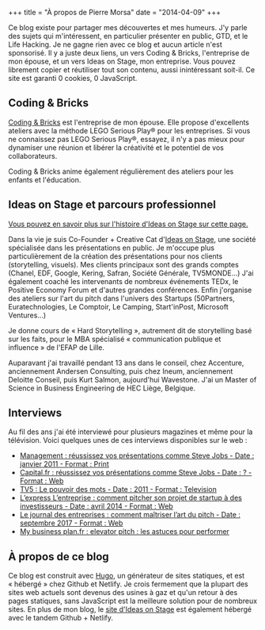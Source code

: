 +++
title = "À propos de Pierre Morsa"
date = "2014-04-09"
+++

Ce blog existe pour partager mes découvertes et mes humeurs. J'y parle des sujets qui m'intéressent, en particulier présenter en public, GTD, et le Life Hacking. Je ne gagne rien avec ce blog et aucun article n'est sponsorisé. Il y a juste deux liens, un vers Coding & Bricks, l'entreprise de mon épouse, et un vers Ideas on Stage, mon entreprise. Vous pouvez librement copier et réutiliser tout son contenu, aussi inintéressant soit-il. Ce site est garanti 0 cookies, 0 JavaScript.

## Coding & Bricks
[Coding & Bricks](https://www.codingandbricks.com) est l'entreprise de mon épouse. Elle propose d'excellents ateliers avec la méthode LEGO Serious Play® pour les entreprises. Si vous ne connaissez pas LEGO Serious Play®, essayez, il n'y a pas mieux pour dynamiser une réunion et libérer la créativité et le potentiel de vos collaborateurs. 

Coding & Bricks anime également régulièrement des ateliers pour les enfants et l'éducation.

## Ideas on Stage et parcours professionnel
[Vous pouvez en savoir plus sur l'histoire d'Ideas on Stage sur cette page.](/ideas-on-stage/)

Dans la vie je suis Co-Founder + Creative Cat d'[Ideas on Stage][1], une société spécialisée dans les présentations en public. Je m'occupe plus particulièrement de la création des présentations pour nos clients (storytelling, visuels). Mes clients principaux sont des grands comptes (Chanel, EDF, Google, Kering, Safran, Société Générale, TV5MONDE...) J'ai également coaché les intervenants de nombreux événements TEDx, le Positive Economy Forum et d'autres grandes conférences. Enfin j'organise des ateliers sur l'art du pitch dans l'univers des Startups (50Partners, Euratechnologies, Le Comptoir, Le Camping, Start'inPost, Microsoft Ventures...)

Je donne cours de « Hard Storytelling », autrement dit de storytelling basé sur les faits, pour le MBA spécialisé « communication publique et influence » de l'EFAP de Lille.

Auparavant j'ai travaillé pendant 13 ans dans le conseil, chez Accenture, anciennement Andersen Consulting, puis chez Ineum, anciennement Deloitte Conseil, puis Kurt Salmon, aujourd'hui Wavestone. J'ai un Master of Science in Business Engineering de HEC Liège, Belgique.

## Interviews
Au fil des ans j'ai été interviewé pour plusieurs magazines et même pour la télévision. Voici quelques unes de ces interviews disponibles sur le web :

* [Management : réussissez vos présentations comme Steve Jobs - Date : janvier 2011 - Format : Print](https://www.headlink-partners.com/Portals/0/Documents/Revue%20de%20presse/201101-Management.pdf)
* [Capital.fr : réussissez vos présentations comme Steve Jobs - Date : ? - Format : Web](http://www.capital.fr/votre-carriere/reussissez-vos-presentations-comme-steve-jobs-604012)
* [TV5 : Le pouvoir des mots - Date : 2011 - Format : Television](https://www.youtube.com/watch?v=30QY5kA1pKw)
* [L’express L’entreprise : comment pitcher son projet de startup à des investisseurs - Date : avril 2014 - Format : Web](http://lentreprise.lexpress.fr/gestion-fiscalite/budget-financement/comment-pitcher-son-projet-de-start-up-a-des-investisseurs_1513003.html)
* [Le journal des entreprises : comment maîtriser l’art du pitch - Date : septembre 2017 - Format : Web](http://www.lejournaldesentreprises.com/editions/44/dossiers/communiquer/dossier-pratique-communication-comment-maitriser-l-art-du-pitch-11-09-2017-331758.php)
* [My business plan.fr : elevator pitch : les astuces pour performer](http://www.my-business-plan.fr/elevator-pitch)


## À propos de ce blog
Ce blog est construit avec [Hugo](http://gohugo.io), un générateur de sites statiques, et est « hébergé » chez Github et Netlify. Je crois fermement que la plupart des sites web actuels sont devenus des usines à gaz et qu'un retour à des pages statiques, sans JavaScript est la meilleure solution pour de nombreux sites. En plus de mon blog, le [site d'Ideas on Stage](https://www.ideasonstage.com/) est également hébergé avec le tandem Github + Netlify.

[1]: https://www.ideasonstage.com
[2]: http://philpresents.com
[3]: http://www.codingandbricks.com